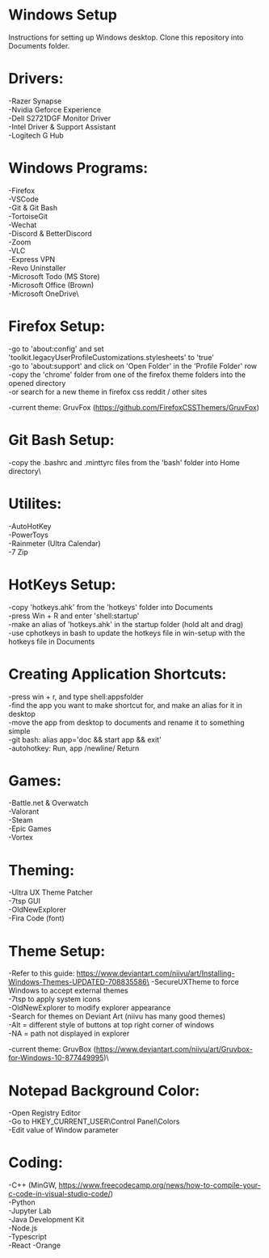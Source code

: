 # Windows Setup

Instructions for setting up Windows desktop. Clone this repository into Documents folder.

# Drivers:

-Razer Synapse\
-Nvidia Geforce Experience\
-Dell S2721DGF Monitor Driver\
-Intel Driver & Support Assistant\
-Logitech G Hub

# Windows Programs:

-Firefox\
-VSCode\
-Git & Git Bash\
-TortoiseGit\
-Wechat\
-Discord & BetterDiscord\
-Zoom\
-VLC\
-Express VPN\
-Revo Uninstaller\
-Microsoft Todo (MS Store)\
-Microsoft Office (Brown)\
-Microsoft OneDrive\

# Firefox Setup:

-go to 'about:config' and set 'toolkit.legacyUserProfileCustomizations.stylesheets' to 'true'\
-go to 'about:support' and click on 'Open Folder' in the 'Profile Folder' row\
-copy the 'chrome' folder from one of the firefox theme folders into the opened directory\
-or search for a new theme in firefox css reddit / other sites

-current theme: GruvFox (https://github.com/FirefoxCSSThemers/GruvFox)

# Git Bash Setup:

-copy the .bashrc and .minttyrc files from the 'bash' folder into Home directory\

# Utilites:

-AutoHotKey\
-PowerToys\
-Rainmeter (Ultra Calendar)\
-7 Zip

# HotKeys Setup:

-copy 'hotkeys.ahk' from the 'hotkeys' folder into Documents\
-press Win + R and enter 'shell:startup'\
-make an alias of 'hotkeys.ahk' in the startup folder (hold alt and drag)\
-use cphotkeys in bash to update the hotkeys file in win-setup with the hotkeys file in Documents

# Creating Application Shortcuts:

-press win + r, and type shell:appsfolder\
-find the app you want to make shortcut for, and make an alias for it in desktop\
-move the app from desktop to documents and rename it to something simple\
-git bash: alias app='doc && start app && exit'\
-autohotkey: Run, app /newline/ Return

# Games:

-Battle.net & Overwatch\
-Valorant\
-Steam\
-Epic Games\
-Vortex

# Theming:

-Ultra UX Theme Patcher\
-7tsp GUI\
-OldNewExplorer\
-Fira Code (font)

# Theme Setup:

-Refer to this guide: https://www.deviantart.com/niivu/art/Installing-Windows-Themes-UPDATED-708835586\
-SecureUXTheme to force Windows to accept external themes\
-7tsp to apply system icons\
-OldNewExplorer to modify explorer appearance\
-Search for themes on Deviant Art (niivu has many good themes)\
-Alt = different style of buttons at top right corner of windows\
-NA = path not displayed in explorer

-current theme: GruvBox (https://www.deviantart.com/niivu/art/Gruvbox-for-Windows-10-877449995)\

# Notepad Background Color:

-Open Registry Editor\
-Go to HKEY_CURRENT_USER\Control Panel\Colors\
-Edit value of Window parameter

# Coding:

-C++ (MinGW, https://www.freecodecamp.org/news/how-to-compile-your-c-code-in-visual-studio-code/)\
-Python\
-Jupyter Lab\
-Java Development Kit\
-Node.js\
-Typescript\
-React
-Orange